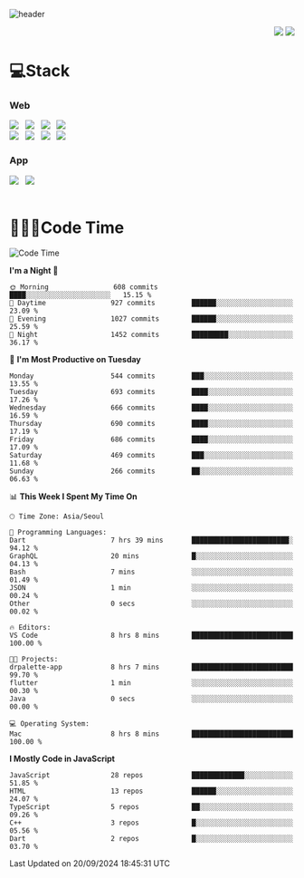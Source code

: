 ![header](https://capsule-render.vercel.app/api?type=waving&color=gradient&height=200&text=Cheri&fontAlign=70&fontAlignY=40&animation=twinkling)


<div align="end">
 <a href="https://cheri.tistory.com/"><img src="https://img.shields.io/badge/Blog-AD29B6?style=flat-square&logo=Tidal&logoColor=white"/></a> 
 <a href="mailto:hey.rnjs1135@gmail.com"><img src="https://img.shields.io/badge/Mail-EA4335?style=flat-square&logo=Gmail&logoColor=white"/></a>
</div>

<h1>💻Stack</h1>
<div>
 <h3>Web</h3>
 <!-- badge : https://shields.io/ -->
 <!-- icon : https://simpleicons.org/?q=Get -->
 <img src="https://img.shields.io/badge/HTML5-e74c3c?style=flat-square&logo=HTML5&logoColor=white"></img> &nbsp 
 <img src="https://img.shields.io/badge/CSS3-0A84FF?style=flat-square&logo=CSS3&logoColor=white"></img> &nbsp 
 <img src="https://img.shields.io/badge/tailwind%2Dcss-06B6D4?style=flat-square&logo=tailwindcss&logoColor=white"/></a> &nbsp 
 <img src="https://img.shields.io/badge/styled%2Dcomponents-DB7093?style=flat-square&logo=styled%2Dcomponents&logoColor=white"/></a>
 <br/>
 <img src="https://img.shields.io/badge/JavaScript-FFCD11?style=flat-square&logo=JavaScript&logoColor=white"></img> &nbsp 
 <img src="https://img.shields.io/badge/React-00BCF6?style=flat-square&logo=React&logoColor=white"></img> &nbsp 
 <img src="https://img.shields.io/badge/Redux-764ABC?style=flat-square&logo=Redux&logoColor=white"/> &nbsp 
 <img src="https://img.shields.io/badge/Zustand-582D3E?style=flat-square&logo=Zustand&logoColor=white"/></a> &nbsp 
 <br/>
 <h3>App</h3>
 <img src="https://img.shields.io/badge/Flutter-02569B?style=flat-square&logo=Flutter&logoColor=white"/></a> &nbsp 
 <img src="https://img.shields.io/badge/Getx-600EB2?style=flat-square"/></a> &nbsp 
</div> 

<br/>

<h1>👩🏼‍💻Code Time</h1>

<!--START_SECTION:waka-->
![Code Time](http://img.shields.io/badge/Code%20Time-3%2C487%20hrs%2015%20mins-blue)

**I'm a Night 🦉** 

```text
🌞 Morning                608 commits         ████░░░░░░░░░░░░░░░░░░░░░   15.15 % 
🌆 Daytime                927 commits         ██████░░░░░░░░░░░░░░░░░░░   23.09 % 
🌃 Evening                1027 commits        ██████░░░░░░░░░░░░░░░░░░░   25.59 % 
🌙 Night                  1452 commits        █████████░░░░░░░░░░░░░░░░   36.17 % 
```
📅 **I'm Most Productive on Tuesday** 

```text
Monday                   544 commits         ███░░░░░░░░░░░░░░░░░░░░░░   13.55 % 
Tuesday                  693 commits         ████░░░░░░░░░░░░░░░░░░░░░   17.26 % 
Wednesday                666 commits         ████░░░░░░░░░░░░░░░░░░░░░   16.59 % 
Thursday                 690 commits         ████░░░░░░░░░░░░░░░░░░░░░   17.19 % 
Friday                   686 commits         ████░░░░░░░░░░░░░░░░░░░░░   17.09 % 
Saturday                 469 commits         ███░░░░░░░░░░░░░░░░░░░░░░   11.68 % 
Sunday                   266 commits         ██░░░░░░░░░░░░░░░░░░░░░░░   06.63 % 
```


📊 **This Week I Spent My Time On** 

```text
🕑︎ Time Zone: Asia/Seoul

💬 Programming Languages: 
Dart                     7 hrs 39 mins       ████████████████████████░   94.12 % 
GraphQL                  20 mins             █░░░░░░░░░░░░░░░░░░░░░░░░   04.13 % 
Bash                     7 mins              ░░░░░░░░░░░░░░░░░░░░░░░░░   01.49 % 
JSON                     1 min               ░░░░░░░░░░░░░░░░░░░░░░░░░   00.24 % 
Other                    0 secs              ░░░░░░░░░░░░░░░░░░░░░░░░░   00.02 % 

🔥 Editors: 
VS Code                  8 hrs 8 mins        █████████████████████████   100.00 % 

🐱‍💻 Projects: 
drpalette-app            8 hrs 7 mins        █████████████████████████   99.70 % 
flutter                  1 min               ░░░░░░░░░░░░░░░░░░░░░░░░░   00.30 % 
Java                     0 secs              ░░░░░░░░░░░░░░░░░░░░░░░░░   00.00 % 

💻 Operating System: 
Mac                      8 hrs 8 mins        █████████████████████████   100.00 % 
```

**I Mostly Code in JavaScript** 

```text
JavaScript               28 repos            █████████████░░░░░░░░░░░░   51.85 % 
HTML                     13 repos            ██████░░░░░░░░░░░░░░░░░░░   24.07 % 
TypeScript               5 repos             ██░░░░░░░░░░░░░░░░░░░░░░░   09.26 % 
C++                      3 repos             █░░░░░░░░░░░░░░░░░░░░░░░░   05.56 % 
Dart                     2 repos             █░░░░░░░░░░░░░░░░░░░░░░░░   03.70 % 
```




 Last Updated on 20/09/2024 18:45:31 UTC
<!--END_SECTION:waka-->
